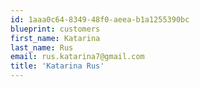 ```yaml
---
id: 1aaa0c64-8349-48f0-aeea-b1a1255390bc
blueprint: customers
first_name: Katarina
last_name: Rus
email: rus.katarina7@gmail.com
title: 'Katarina Rus'
---
```

